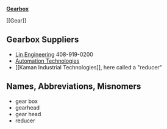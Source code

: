 [**Gearbox**](https://en.wikipedia.org/wiki/Transmission_(mechanics))

[[Gear]]


## Gearbox Suppliers
* [Lin Engineering](http://www.linengineering.com/gearheads/) 408-919-0200
* [Automation Technologies](http://www.automationtechnologiesinc.com/products-page/cnc-gear-box)
* [[Kaman Industrial Technologies]], here called a "reducer"

## Names, Abbreviations, Misnomers
* gear box
* gearhead
* gear head
* reducer